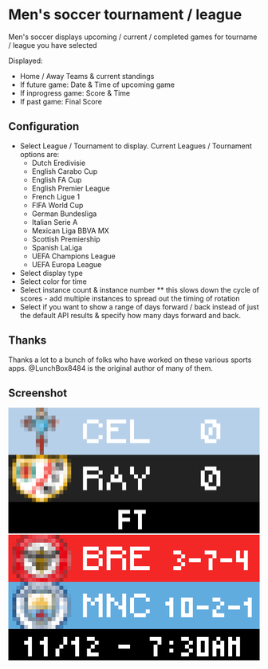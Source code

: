 # Men's soccer tournament / league

Men's soccer displays upcoming / current / completed games for tourname / league you have selected

Displayed:

- Home / Away Teams & current standings
- If future game: Date & Time of upcoming game
- If inprogress game:  Score & Time
- If past game:  Final Score

## Configuration
- Select League / Tournament to display.  Current Leagues / Tournament options are:
    * Dutch Eredivisie
    * English Carabo Cup
    * English FA Cup
    * English Premier League
    * French Ligue 1
    * FIFA World Cup
    * German Bundesliga
    * Italian Serie A
    * Mexican Liga BBVA MX
    * Scottish Premiership
    * Spanish LaLiga
    * UEFA Champions League
    * UEFA Europa League
- Select display type
- Select color for time
- Select instance count & instance number **  this slows down the cycle of scores - add multiple instances to spread out the timing of rotation
- Select if you want to show a range of days forward / back instead of just the default API results & specify how many days forward and back.

## Thanks

Thanks a lot to a bunch of folks who have worked on these various sports apps.  @LunchBox8484 is the original author of many of them.

## Screenshot

![screenshot](soccermens.gif)
![screenshot](soccermens2.gif)
